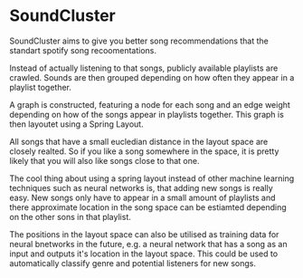 # SoundCluster

SoundCluster aims to give you better song recommendations that the standart spotify song recoomentations.

Instead of actually listening to that songs, publicly available playlists are crawled.
Sounds are then grouped depending on how often they appear in a playlist together.

A graph is constructed, featuring a node for each song and an edge weight depending on how of the songs appear in playlists together.
This graph is then layoutet using a Spring Layout.

All songs that have a small eucledian distance in the layout space are closely realted.
So if you like a song somewhere in the space, it is pretty likely that you will also like songs close to that one.

The cool thing about using a spring layout instead of other machine learning techniques such as neural networks is, that adding new songs is really easy.
New songs only have to appear in a small amount of playlists and there approximate location in the song space can be estiamted depending on the other sons in that playlist.

The positions in the layout space can also be utilised as training data for neural bnetworks in the future, e.g. a neural network that has a song as an input and outputs it's location in the layout space. 
This could be used to automatically classify genre and potential listeners for new songs.
